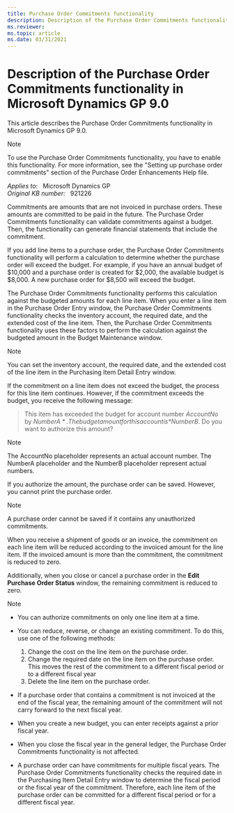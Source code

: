 ```yaml
---
title: Purchase Order Commitments functionality
description: Description of the Purchase Order Commitments functionality in Microsoft Dynamics GP 9.0.
ms.reviewer:
ms.topic: article
ms.date: 03/31/2021
---
```

# Description of the Purchase Order Commitments functionality in Microsoft Dynamics GP 9.0

This article describes the Purchase Order Commitments functionality in Microsoft Dynamics GP 9.0.

> [!NOTE]
> To use the Purchase Order Commitments functionality, you have to enable this functionality. For more information, see the "Setting up purchase order commitments" section of the Purchase Order Enhancements Help file.

_Applies to:_ &nbsp; Microsoft Dynamics GP  
_Original KB number:_ &nbsp; 921226

Commitments are amounts that are not invoiced in purchase orders. These amounts are committed to be paid in the future. The Purchase Order Commitments functionality can validate commitments against a budget. Then, the functionality can generate financial statements that include the commitment.

If you add line items to a purchase order, the Purchase Order Commitments functionality will perform a calculation to determine whether the purchase order will exceed the budget. For example, if you have an annual budget of $10,000 and a purchase order is created for $2,000, the available budget is $8,000. A new purchase order for $8,500 will exceed the budget.

The Purchase Order Commitments functionality performs this calculation against the budgeted amounts for each line item. When you enter a line item in the Purchase Order Entry window, the Purchase Order Commitments functionality checks the inventory account, the required date, and the extended cost of the line item. Then, the Purchase Order Commitments functionality uses these factors to perform the calculation against the budgeted amount in the Budget Maintenance window.

> [!NOTE]
> You can set the inventory account, the required date, and the extended cost of the line item in the Purchasing Item Detail Entry window.

If the commitment on a line item does not exceed the budget, the process for this line item continues. However, if the commitment exceeds the budget, you receive the following message:

> This item has exceeded the budget for account number *AccountNo* by *$NumberA*. The budget amount for this account is *$NumberB*. Do you want to authorize this amount?

> [!NOTE]
> The AccountNo placeholder represents an actual account number. The NumberA placeholder and the NumberB placeholder represent actual numbers.

If you authorize the amount, the purchase order can be saved. However, you cannot print the purchase order.

> [!NOTE]
> A purchase order cannot be saved if it contains any unauthorized commitments.

When you receive a shipment of goods or an invoice, the commitment on each line item will be reduced according to the invoiced amount for the line item. If the invoiced amount is more than the commitment, the commitment is reduced to zero.

Additionally, when you close or cancel a purchase order in the **Edit Purchase Order Status** window, the remaining commitment is reduced to zero.

> [!NOTE]
>
> - You can authorize commitments on only one line item at a time.
> - You can reduce, reverse, or change an existing commitment. To do this, use one of the following methods:
>
>    1. Change the cost on the line item on the purchase order.
>    2. Change the required date on the line item on the purchase order. This moves the rest of the commitment to a different fiscal period or to a different fiscal year
>    3. Delete the line item on the purchase order.
>
> - If a purchase order that contains a commitment is not invoiced at the end of the fiscal year, the remaining amount of the commitment will not carry forward to the next fiscal year.
> - When you create a new budget, you can enter receipts against a prior fiscal year.
> - When you close the fiscal year in the general ledger, the Purchase Order Commitments functionality is not affected.
> - A purchase order can have commitments for multiple fiscal years. The Purchase Order Commitments functionality checks the required date in the Purchasing Item Detail Entry window to determine the fiscal period or the fiscal year of the commitment. Therefore, each line item of the purchase order can be committed for a different fiscal period or for a different fiscal year.
